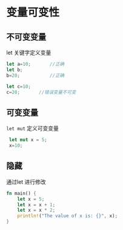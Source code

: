 # 变量可变性

## 不可变变量

let 关键字定义变量

```rust
let a=10;		//正确
let b;
b=20;			//正确

let c=10;	
c=20;		//错误变量不可变
```

## 可变变量

`let mut` 定义可变变量

```rust
 let mut x = 5;
 x=10;
```

## 隐藏

通过let 进行修改

```rust
fn main() {
    let x = 5;
    let x = x + 1;
    let x = x * 2;
    println!("The value of x is: {}", x);
}
```